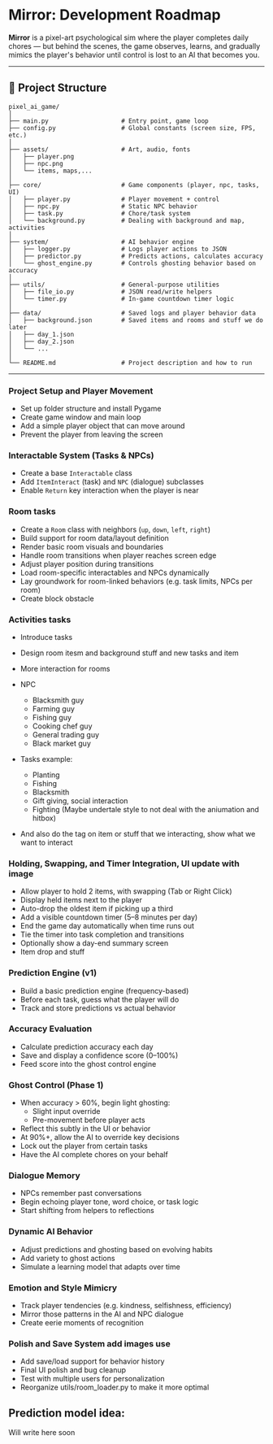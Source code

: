 # Mirror: Development Roadmap

**Mirror** is a pixel-art psychological sim where the player completes daily chores — but behind the scenes, the game observes, learns, and gradually mimics the player's behavior until control is lost to an AI that becomes you.

---

## 📁 Project Structure

```
pixel_ai_game/
│
├── main.py                    # Entry point, game loop
├── config.py                  # Global constants (screen size, FPS, etc.)
│
├── assets/                    # Art, audio, fonts
│   ├── player.png
│   ├── npc.png
│   └── items, maps,...
│
├── core/                      # Game components (player, npc, tasks, UI)
│   ├── player.py              # Player movement + control
│   ├── npc.py                 # Static NPC behavior
│   ├── task.py                # Chore/task system
│   └── background.py          # Dealing with background and map, activities
│
├── system/                    # AI behavior engine
│   ├── logger.py              # Logs player actions to JSON
│   ├── predictor.py           # Predicts actions, calculates accuracy
│   └── ghost_engine.py        # Controls ghosting behavior based on accuracy
│
├── utils/                     # General-purpose utilities
│   ├── file_io.py             # JSON read/write helpers
│   └── timer.py               # In-game countdown timer logic
│
├── data/                      # Saved logs and player behavior data
│   ├── background.json        # Saved items and rooms and stuff we do later
│   ├── day_1.json
│   ├── day_2.json
│   └── ...
│
└── README.md                  # Project description and how to run
```

---


### Project Setup and Player Movement
- Set up folder structure and install Pygame
- Create game window and main loop
- Add a simple player object that can move around
- Prevent the player from leaving the screen

### Interactable System (Tasks & NPCs)
- Create a base `Interactable` class
- Add `ItemInteract` (task) and `NPC` (dialogue) subclasses
- Enable `Return` key interaction when the player is near

### Room tasks
- Create a `Room` class with neighbors (`up`, `down`, `left`, `right`)
- Build support for room data/layout definition
- Render basic room visuals and boundaries
- Handle room transitions when player reaches screen edge
- Adjust player position during transitions
- Load room-specific interactables and NPCs dynamically
- Lay groundwork for room-linked behaviors (e.g. task limits, NPCs per room)
- Create block obstacle

### Activities tasks
- Introduce tasks
- Design room itesm and background stuff and new tasks and item
- More interaction for rooms
- NPC
  - Blacksmith guy
  - Farming guy
  - Fishing guy
  - Cooking chef guy
  - General trading guy
  - Black market guy

- Tasks example:
  - Planting
  - Fishing
  - Blacksmith
  - Gift giving, social interaction
  - Fighting (Maybe undertale style to not deal with the aniumation and hitbox)

- And also do the tag on item or stuff that we interacting, show what we want to interact

### Holding, Swapping, and Timer Integration, UI update with image
- Allow player to hold 2 items, with swapping (Tab or Right Click)
- Display held items next to the player
- Auto-drop the oldest item if picking up a third
- Add a visible countdown timer (5–8 minutes per day)
- End the game day automatically when time runs out
- Tie the timer into task completion and transitions
- Optionally show a day-end summary screen
- Item drop and stuff

### Prediction Engine (v1)
- Build a basic prediction engine (frequency-based)
- Before each task, guess what the player will do
- Track and store predictions vs actual behavior

### Accuracy Evaluation
- Calculate prediction accuracy each day
- Save and display a confidence score (0–100%)
- Feed score into the ghost control engine

### Ghost Control (Phase 1)
- When accuracy > 60%, begin light ghosting:
  - Slight input override
  - Pre-movement before player acts
- Reflect this subtly in the UI or behavior
- At 90%+, allow the AI to override key decisions
- Lock out the player from certain tasks
- Have the AI complete chores on your behalf

### Dialogue Memory
- NPCs remember past conversations
- Begin echoing player tone, word choice, or task logic
- Start shifting from helpers to reflections

### Dynamic AI Behavior
- Adjust predictions and ghosting based on evolving habits
- Add variety to ghost actions
- Simulate a learning model that adapts over time

### Emotion and Style Mimicry
- Track player tendencies (e.g. kindness, selfishness, efficiency)
- Mirror those patterns in the AI and NPC dialogue
- Create eerie moments of recognition

### Polish and Save System add images use
- Add save/load support for behavior history
- Final UI polish and bug cleanup
- Test with multiple users for personalization
- Reorganize utils/room_loader.py to make it more optimal

## Prediction model idea:
Will write here soon
